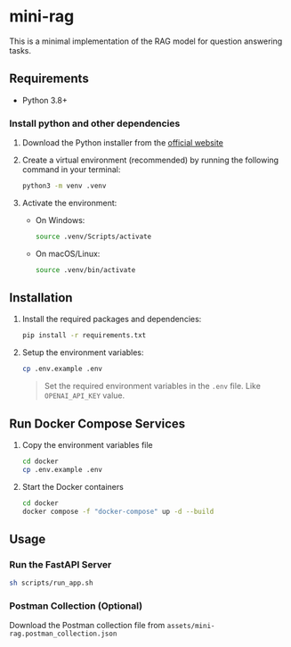 # mini-rag

This is a minimal implementation of the RAG model for question answering tasks.

## Requirements

- Python 3.8+

### Install python and other dependencies

1) Download the Python installer from the [official website](https://www.python.org/downloads/)

2) Create a virtual environment (recommended) by running the following command in your terminal:

    ```sh
    python3 -m venv .venv
    ```

3) Activate the environment:

    - On Windows:

        ```sh
        source .venv/Scripts/activate
        ```

    - On macOS/Linux:

        ```sh
        source .venv/bin/activate
        ```

## Installation

1) Install the required packages and dependencies:

    ```sh
    pip install -r requirements.txt
    ```

2) Setup the environment variables:

    ```sh
    cp .env.example .env
    ```

    > Set the required environment variables in the `.env` file. Like `OPENAI_API_KEY` value.

## Run Docker Compose Services

1) Copy the environment variables file

    ```sh
    cd docker
    cp .env.example .env
    ```

2) Start the Docker containers

    ```sh
    cd docker
    docker compose -f "docker-compose" up -d --build
    ```

## Usage

### Run the FastAPI Server

```sh
sh scripts/run_app.sh
```

### Postman Collection (Optional)

Download the Postman collection file from `assets/mini-rag.postman_collection.json`
